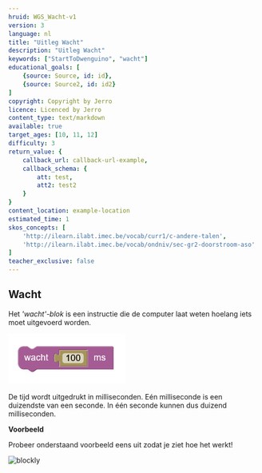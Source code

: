 ```yaml
---
hruid: WGS_Wacht-v1
version: 3
language: nl
title: "Uitleg Wacht"
description: "Uitleg Wacht"
keywords: ["StartToDwenguino", "wacht"]
educational_goals: [
    {source: Source, id: id}, 
    {source: Source2, id: id2}
]
copyright: Copyright by Jerro
licence: Licenced by Jerro
content_type: text/markdown
available: true
target_ages: [10, 11, 12]
difficulty: 3
return_value: {
    callback_url: callback-url-example,
    callback_schema: {
        att: test,
        att2: test2
    }
}
content_location: example-location
estimated_time: 1
skos_concepts: [
    'http://ilearn.ilabt.imec.be/vocab/curr1/c-andere-talen', 
    'http://ilearn.ilabt.imec.be/vocab/ondniv/sec-gr2-doorstroom-aso'
]
teacher_exclusive: false
---
```

## Wacht

Het *'wacht'-blok* is een instructie die de computer laat weten hoelang iets moet uitgevoerd worden. 

![](embed/Afb1.png "Voorbeeld wacht")

De tijd wordt uitgedrukt in milliseconden. Eén milliseconde is een duizendste van een seconde. In één seconde kunnen dus duizend milliseconden.

**Voorbeeld**

Probeer onderstaand voorbeeld eens uit zodat je ziet hoe het werkt!

![blockly](@learning-object/WACHT1-v1/nl/3)